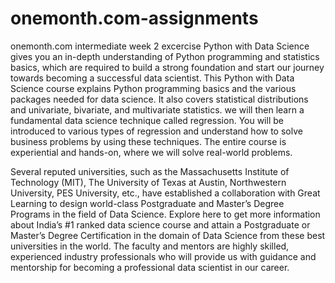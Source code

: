 # onemonth.com-assignments
onemonth.com intermediate week 2 excercise
Python with Data Science gives you an in-depth understanding of Python programming and statistics basics, which are required to build a strong foundation and start our journey towards becoming a successful data scientist. This Python with Data Science course explains Python programming basics and the various packages needed for data science. It also covers statistical distributions and univariate, bivariate, and multivariate statistics. we will then learn a fundamental data science technique called regression. You will be introduced to various types of regression and understand how to solve business problems by using these techniques. The entire course is experiential and hands-on, where we will solve real-world problems.

Several reputed universities, such as the Massachusetts Institute of Technology (MIT), The University of Texas at Austin, Northwestern University, PES University, etc., have established a collaboration with Great Learning to design world-class Postgraduate and Master’s Degree Programs in the field of Data Science. Explore here to get more information about India’s #1 ranked data science course and attain a Postgraduate or Master’s Degree Certification in the domain of Data Science from these best universities in the world. The faculty and mentors are highly skilled, experienced industry professionals who will provide us with guidance and mentorship for becoming a professional data scientist in our career.

